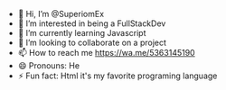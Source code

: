 - 👋 Hi, I’m @SuperiomEx
- 👀 I’m interested in being a FullStackDev
- 🌱 I’m currently learning Javascript
- 💞️ I’m looking to collaborate on a project
- 📫 How to reach me https://wa.me/5363145190
- 😄 Pronouns: He
- ⚡ Fun fact: Html it's my favorite programing language 

<!---
SuperiomEx/SuperiomEx is a ✨ special ✨ repository because its `README.md` (this file) appears on your GitHub profile.
You can click the Preview link to take a look at your changes.
--->
